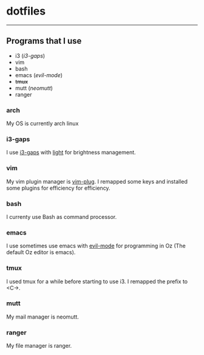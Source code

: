 # dotfiles
---
## Programs that I use
- i3 (*i3-gaps*)
- vim
- bash
- emacs (*evil-mode*)
- ~~tmux~~
- mutt (*neomutt*)
- ranger

### arch
My OS is currently arch linux

### i3-gaps
I use [i3-gaps](https://github.com/Airblader/i3) with [light](https://github.com/haikarainen/light) for brightness management.

### vim
My vim plugin manager is [vim-plug](https://github.com/junegunn/vim-plug).
I remapped some keys and installed some plugins for efficiency for efficiency.

### bash
I currenty use Bash as command processor.

### emacs
I use sometimes use emacs with [evil-mode](https://github.com/emacs-evil/evil) for programming in Oz (The default Oz editor is emacs).

### tmux
I used tmux for a while before starting to use i3. I remapped the prefix to \<C-\>.

### mutt
My mail manager is neomutt. 

### ranger
My file manager is ranger.

